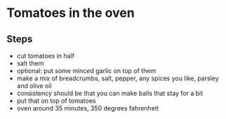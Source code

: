 # Tomatoes in the oven

## Steps
- ⁠cut tomatoes in half
- ⁠⁠salt them
- ⁠⁠optional: put some minced garlic on top of them
- ⁠⁠make a mix of breadcrumbs, salt, pepper, any spices you like, parsley and olive oil
- ⁠⁠consistency should be that you can make balls that stay for a bit
- ⁠⁠put that on top of tomatoes
- ⁠⁠oven around 35 minutes, 350 degrees fahrenheit